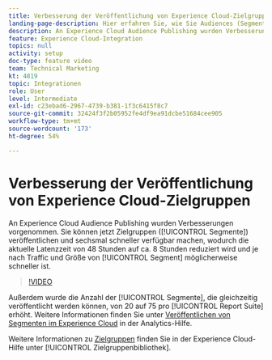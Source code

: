 ```yaml
---
title: Verbesserung der Veröffentlichung von Experience Cloud-Zielgruppen
landing-page-description: Hier erfahren Sie, wie Sie Audiences (Segmente) veröffentlichen und schneller als je zuvor verfügbar machen können.
description: An Experience Cloud Audience Publishing wurden Verbesserungen vorgenommen. Sie können Zielgruppen (Segmente) jetzt veröffentlichen und sechsmal schneller bereitstellen, wodurch die aktuelle Latenzzeit von 48 auf ca. 8 Stunden reduziert wird und je nach Traffic und Segmentgröße möglicherweise noch mehr.
feature: Experience Cloud-Integration
topics: null
activity: setup
doc-type: feature video
team: Technical Marketing
kt: 4819
topic: Integrationen
role: User
level: Intermediate
exl-id: c23ebad6-2967-4739-b381-1f3c6415f8c7
source-git-commit: 32424f3f2b05952fe4df9ea91dcbe51684cee905
workflow-type: tm+mt
source-wordcount: '173'
ht-degree: 54%

---
```


# Verbesserung der Veröffentlichung von Experience Cloud-Zielgruppen

An Experience Cloud Audience Publishing wurden Verbesserungen vorgenommen. Sie können jetzt Zielgruppen ([!UICONTROL Segmente]) veröffentlichen und sechsmal schneller verfügbar machen, wodurch die aktuelle Latenzzeit von 48 Stunden auf ca. 8 Stunden reduziert wird und je nach Traffic und Größe von [!UICONTROL Segment] möglicherweise schneller ist.

>[!VIDEO](https://video.tv.adobe.com/v/32842/?quality=12)

Außerdem wurde die Anzahl der [!UICONTROL Segmente], die gleichzeitig veröffentlicht werden können, von 20 auf 75 pro [!UICONTROL Report Suite] erhöht.
Weitere Informationen finden Sie unter [Veröffentlichen von Segmenten im Experience Cloud](https://docs.adobe.com/content/help/de-DE/analytics/components/segmentation/segmentation-workflow/seg-publish.html) in der Analytics-Hilfe.

Weitere Informationen zu [Zielgruppen](https://docs.adobe.com/content/help/de-DE/core-services/interface/audiences/audience-library.html) finden Sie in der Experience Cloud-Hilfe unter [!UICONTROL Zielgruppenbibliothek].
